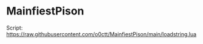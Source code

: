 # MainfiestPison
Script: https://raw.githubusercontent.com/o0ctt/MainfiestPison/main/loadstring.lua
